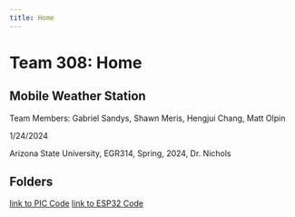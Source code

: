 ```yaml
---
title: Home
---
```


# Team 308: Home

## Mobile Weather Station

Team Members: Gabriel Sandys, Shawn Meris, Hengjui Chang, Matt Olpin

1/24/2024

Arizona State University, EGR314, Spring, 2024, Dr. Nichols

## Folders

[link to PIC Code](/pic/index)
[link to ESP32 Code](/esp32/index)

